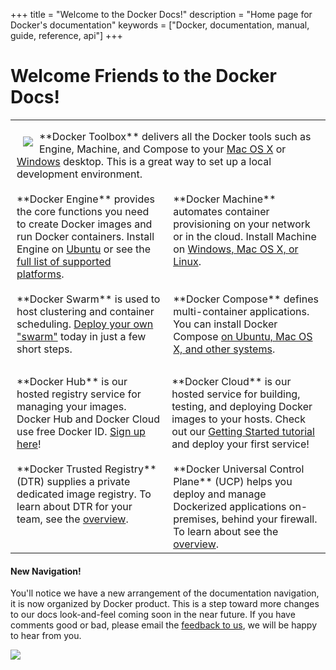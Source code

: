 +++
title = "Welcome to the Docker Docs!"
description = "Home page for Docker's documentation"
keywords = ["Docker, documentation, manual, guide, reference, api"]
+++

# Welcome Friends to the Docker Docs!
<style type="text/css">
.splashTable {border:0;background:none;padding:0;}
td {vertical-align:top;background:none;padding-top:0px;padding-bottom: 0;border-style:none;border-width:0px;overflow:hidden;word-break:normal;}
p {margin-bottom:.25rem;}
.splash-031e {padding-left:10px;padding-right:10px;}
.splashIcon {float:left;vertical-align:middle;margin:10px;}
</style>
<table id="splashTable">
  <tr>
    <td class="splash-031e" colspan=2><p><img class="splashIcon" src="/icons/toolbox-color.png"> **Docker Toolbox** delivers all the Docker tools such as Engine, Machine, and Compose to your <a href="/engine/installation/mac"/>Mac OS
    X</a> or <a href="/engine/installation/windows"/>Windows</a> desktop. This is a great way to set up a local development environment.</p>
    </td>
  </tr>
  <tr>
    <td class="splash-031e">
    <p>
    **Docker Engine** provides the core functions you need to create Docker images and run Docker containers. Install Engine
    on <a href="engine/installation/linux/ubuntulinux/"/>Ubuntu</a> or see the <a href="/engine/installation/"/>full list of supported platforms</a>.
    </p> </td>
    <td class="splash-031e"><p>
    **Docker Machine** automates container provisioning on your network or in
    the cloud. Install Machine on <a href="/machine/install-machine/">Windows, Mac OS X, or Linux</a>.</p>
    </td>
  </tr>
  <tr>
    <td class="splash-031e"><p>
    **Docker Swarm** is used to host clustering and container scheduling. <a
    href="/swarm/get-swarm/">Deploy your own "swarm"</a> today in just a
    few short steps.
    </p></td>
    <td class="splash-031e"><p>
    **Docker Compose** defines multi-container applications. You can install
    Docker Compose <a href="/compose/install/">on Ubuntu, Mac OS X, and other
    systems</a>.<p></td>
  </tr>
  <tr>
    <td class="splash-031e"><p>
    **Docker Hub** is our hosted registry service for managing your images.     Docker Hub and Docker Cloud use free Docker ID. <a href="https://hub.docker.com/">Sign up here</a>!</p></td>
    <td><p>
    **Docker Cloud** is our hosted service for building, testing, and deploying Docker images to your hosts. Check out our <a href="/docker-cloud/getting-started/">Getting Started tutorial</a> and deploy your first service!</p></td>
  </tr>
  <tr>
    <td class="splash-031e"><p>
    **Docker Trusted Registry** (DTR) supplies a private dedicated image registry. To learn about DTR for your team, see the <a href="/docker-trusted-registry/">overview</a>.
    </p></td>
    <td class="splash-031e"><p>
    **Docker Universal Control Plane** (UCP) helps you deploy and manage Dockerized applications on-premises, behind your firewall. To learn about see the <a href="/ucp/overview/">overview</a>.
    </p></td>
  </tr>
</table>

#### **New Navigation!**

You'll notice we have a new arrangement of the documentation navigation, it is
now organized by Docker product. This is a step toward more changes to our docs
look-and-feel coming soon in the near future. If you have comments good or bad,
please email the <a href="mailto:feedback@docker.com">feedback to us</a>, we
will be happy to hear from you.

![](https://docs.docker.com/images/docker-friends.png)
